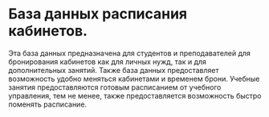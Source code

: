 # База данных расписания кабинетов.
Эта база данных предназначена для студентов и преподавателей для бронирования кабинетов как для личных нужд, так и для дополнительных занятий. Также база данных предоставляет возможность удобно меняться кабинетами и временем брони. 
Учебные занятия предоставляются готовым расписанием от учебного управления, тем не менее, также предоставляется возможность быстро поменять расписание.


